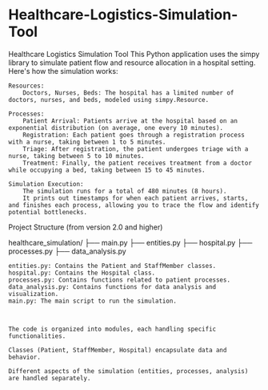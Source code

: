 # Healthcare-Logistics-Simulation-Tool
Healthcare Logistics Simulation Tool
This Python application uses the simpy library to simulate patient flow and resource allocation in a hospital setting. Here's how the simulation works:

    Resources:
        Doctors, Nurses, Beds: The hospital has a limited number of doctors, nurses, and beds, modeled using simpy.Resource.

    Processes:
        Patient Arrival: Patients arrive at the hospital based on an exponential distribution (on average, one every 10 minutes).
        Registration: Each patient goes through a registration process with a nurse, taking between 1 to 5 minutes.
        Triage: After registration, the patient undergoes triage with a nurse, taking between 5 to 10 minutes.
        Treatment: Finally, the patient receives treatment from a doctor while occupying a bed, taking between 15 to 45 minutes.

    Simulation Execution:
        The simulation runs for a total of 480 minutes (8 hours).
        It prints out timestamps for when each patient arrives, starts, and finishes each process, allowing you to trace the flow and identify potential bottlenecks.

Project Structure (from version 2.0 and higher)


healthcare_simulation/
├── main.py
├── entities.py
├── hospital.py
├── processes.py
├── data_analysis.py

    entities.py: Contains the Patient and StaffMember classes.
    hospital.py: Contains the Hospital class.
    processes.py: Contains functions related to patient processes.
    data_analysis.py: Contains functions for data analysis and visualization.
    main.py: The main script to run the simulation.



    The code is organized into modules, each handling specific functionalities.
 
    Classes (Patient, StaffMember, Hospital) encapsulate data and behavior.
    
    Different aspects of the simulation (entities, processes, analysis) are handled separately.
